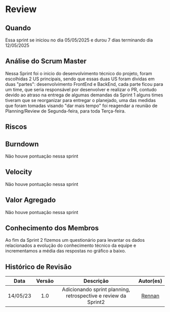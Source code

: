 # Review 

## Quando
Essa sprint se iniciou no dia 05/05/2025 e durou 7 dias terminando dia 12/05/2025 

## Análise do Scrum Master

Nessa Sprint foi o inicio do desenvolvimento técnico do projeto, foram escolhidas 2 US principais, sendo que essas duas US foram dividas em duas "partes": desenvolvimento FrontEnd e BackEnd, cada parte ficou para um time, que seria responsável por desenvolver e realizar o PR, contudo devido ao atraso na entrega de algumas demandas da Sprint 1 alguns times tiveram que se reorganizar para entregar o planejado, uma das medidas que foram tomadas visando "dar mais tempo" foi reagendar a reunião de Planning/Review de Segunda-feira, para toda Terça-feira. 

## Riscos

<canvas id="myChart" width="600" height="400"></canvas>

## Burndown
Não houve pontuação nessa sprint

## Velocity
Não houve pontuação nessa sprint

## Valor Agregado
Não houve pontuação nessa sprint

## Conhecimento dos Membros

Ao fim da Sprint 2 fizemos um questionário para levantar os dados relacionados a evolução do conhecimento técnico da equipe e incrementamos a média das respostas no gráfico a baixo. 

<canvas id="myChart2" width="600" height="400"></canvas>

## Histórico de Revisão
| Data | Versão | Descrição | Autor(es)|
|:----:|:------:|:---------:|:--------:|
| 14/05/23 | 1.0 | Adicionando sprint planning, retrospective e review da Sprint2| [Rennan](https://github.com/renannOgomes)|


<script src="https://cdn.jsdelivr.net/npm/chart.js"></script>
<script>
  const ctx = document.getElementById('myChart').getContext('2d');
  const seriesBaixaPar = [15,10, 5];
  const seriesRiscoProva = [9,12,12];
  const seriesFaltaEnergia = [2,2,2];
  const seriesProblemasSaude = [8,8,4];
  const seriesRiscoTranc = [10,10,10];
  const seriesProblemaTec = [12,12,4];
  const seriesFaltaConhec = [20,15,16];
  const seriesProblemaPessoal = [6,6,6];
  const seriesFaltaDeEntro = [8,8,8];
  const seriesSobrecarga = [6,3,3];
  const seriesCaosFinal = [0,0,0];
  const seriesNaoGerarDeploy = [0,0,15];
  const seriesSobrecargaEspec = [0,0,12];
  new Chart(ctx, {
    type: 'line',
    data: {
      labels: ['S1', 'S2', 'S3', 'S4', 'S5', 'S6', 'S7', 'S8', 'S9', 'S10'],
      datasets: [
        {
          label: 'Baixa participação em reuniões',
          data: seriesBaixaPar,
          borderColor: '#1F77B4',
          fill: false
        },
        {
          label: 'Risco de provas de outras materias atrapalharem os horarios',
          data: seriesRiscoProva,
          borderColor: '#FF7F0E',
          fill: false
        },
        {
          label: 'Falta de energia',
          data: seriesFaltaEnergia,
          borderColor: '#2CA02C',
          fill: false
        },
        {
          label: 'Problemas de saúde',
          data: seriesProblemasSaude,
          borderColor: '#D62728',
          fill: false
        },
        {
          label: 'Risco de trancamento',
          data: seriesRiscoTranc,
          borderColor: '#9467BD',
          fill: false
        },
        {
          label: 'Problema em Tecnicos (computador queimar etc)',
          data: seriesProblemaTec,
          borderColor: '#8C564B',
          fill: false
        },
        {
          label: 'Falta de conhecimento',
          data: seriesFaltaConhec,
          borderColor: '#E377C2',
          fill: false
        },
        {
          label: 'Problemas pessoais',
          data: seriesProblemaPessoal,
          borderColor: '#7F7F7F',
          fill: false
        },
        {
          label: 'Falta de entrosamento entre o grupo',
          data: seriesFaltaDeEntro,
          borderColor: '#BCBD22',
          fill: false
        },
        {
          label: 'Sobrecarga de um grupo especifico',
          data: seriesSobrecarga,
          borderColor: '#17BECF',
          fill: false
        },
        {
          label: 'Caos de final de semestre',
          data: seriesCaosFinal,
          borderColor: '#FF9896',
          fill: false
        },
        {
          label: 'Não Conseguir gerar Deploy',
          data: seriesNaoGerarDeploy,
          borderColor: '#17BECF',
          fill: false
        },
        {
          label: 'Sobrecarga de membros especificos ',
          data: seriesSobrecargaEspec,
          borderColor: '#FF9896',
          fill: false
        }
      ]
    },
    options: {
      responsive: true,
      plugins: {
        legend: {
          position: 'top'
        }
      },
      scales: {
        y: {
          beginAtZero: true
        }
      }
    }
  });
  //TABELA DE MÉDIA DE CONHECIMENTOS!!
  const ctx2 = document.getElementById('myChart2').getContext('2d');
  const seriesGit = [3, 3];
  const seriesNode = [2, 2];
  const seriesTypeScript = [3,3];
  const seriesBancoDados = [2, 2];
  const seriesFigma = [2, 3];
  const seriesScrumXP = [2, 3];
  const seriesTestes = [2, 2];
  const seriesDocker = [1, 2];
  const seriesReact = [1, 2];
  new Chart(ctx2, {
    type: 'line',
    data: {
      labels: ['S1', 'S2', 'S3', 'S4', 'S5', 'S6', 'S7', 'S8', 'S9', 'S10'],
      datasets: [
        {
          label: 'Git',
          data: seriesGit,
          borderColor: '#1F77B4',
          fill: false
        },
        {
          label: 'Node.js',
          data: seriesNode,
          borderColor: '#FF7F0E',
          fill: false
        },
        {
          label: 'TypeScript',
          data: seriesTypeScript,
          borderColor: '#2CA02C',
          fill: false
        },
        {
          label: 'Banco de Dados',
          data: seriesBancoDados,
          borderColor: '#D62728',
          fill: false
        },
        {
          label: 'Figma',
          data: seriesFigma,
          borderColor: '#9467BD',
          fill: false
        },
        {
          label: 'Scrum/XP',
          data: seriesScrumXP,
          borderColor: '#8C564B',
          fill: false
        },
        {
          label: 'Testes automatizados',
          data: seriesTestes,
          borderColor: '#E377C2',
          fill: false
        },
        {
          label: 'Docker',
          data: seriesDocker,
          borderColor: '#7F7F7F',
          fill: false
        },
        {
          label: 'React',
          data: seriesReact,
          borderColor: '#e33636',
          fill: false
        }
      ]
    },
    options: {
      responsive: true,
      plugins: {
        legend: {
          position: 'top'
        }
      },
      scales: {
        y: {
          beginAtZero: true
        }
      }
    }
  });
</script>